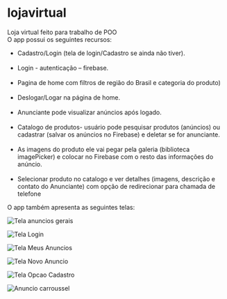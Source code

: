 # lojavirtual
 Loja virtual feito para trabalho de POO <br>
O app possui os seguintes recursos:
<br>
<ul>
 <li>
 Cadastro/Login (tela de login/Cadastro se ainda não tiver).
 </li>
 <br>
 <li>
 Login - autenticação – firebase.
 </li>
 <br>
  <li>
 Pagina de home com filtros de região do Brasil e categoria do produto)
  </li>
   <br>
 <li>  
 Deslogar/Logar na página de home.
  </li>
  <br>
 <li>
  Anunciante pode visualizar anúncios após logado.
 </li>
  <br>
 <li>
  Catalogo de produtos- usuário pode pesquisar produtos (anúncios) ou cadastrar 
 (salvar os anúncios no Firebase) e deletar se for anunciante.
 </li>
  <br>
 <li>
 As imagens do produto ele vai pegar pela galeria (biblioteca imagePicker) e 
 colocar no Firebase com o resto das informações do anúncio.
 </li>
  <br>
 <li>
  Selecionar produto no catalogo e ver detalhes (imagens, descrição e contato do 
 Anunciante) com opção de redirecionar para chamada de telefone
 </li> 
</ul>
O app também apresenta as seguintes telas:<br>

![Tela anuncios gerais](https://user-images.githubusercontent.com/63310837/132139593-ca950c2e-f07d-482d-9351-97f9ae95d7a5.png)

![Tela Login](https://user-images.githubusercontent.com/63310837/132139594-f77957b6-d1f8-4e43-8f3f-44558ec798c7.png)

![Tela Meus Anuncios](https://user-images.githubusercontent.com/63310837/132139595-ddc7b37f-48fb-4952-9d28-9b44ebb65828.png)

![Tela Novo Anuncio](https://user-images.githubusercontent.com/63310837/132139596-33fa4924-42b3-4d35-954a-4d90e7cdc8e6.png)

![Tela Opcao Cadastro](https://user-images.githubusercontent.com/63310837/132139598-15737a97-e20a-457d-89c9-2c47716bec15.png)

![Anuncio carroussel](https://user-images.githubusercontent.com/63310837/132961833-59a28196-ea0c-4b77-af25-3cc9163d8efc.png)

